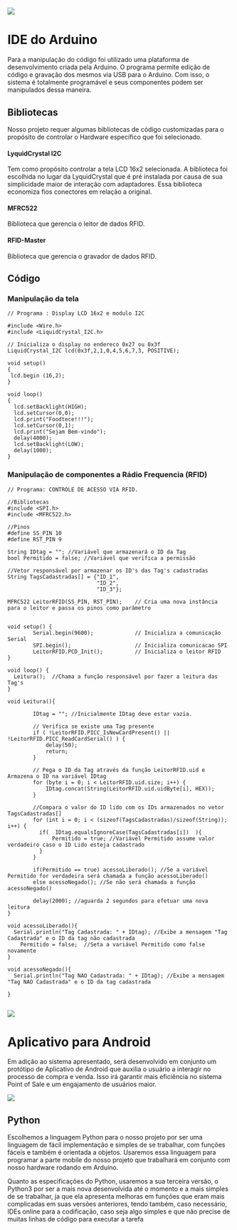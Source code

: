 # ![](https://www.arduino.cc/en/pub/skins/arduinoWide/img/ArduinoAPP-01.svg)

# IDE do Arduino

Para a manipulação do código foi utilizado uma plataforma de desenvolvimento criada pela Arduino. O programa permite edição de código e gravação dos mesmos via USB para o Arduino. Com isso, o sistema é totalmente programável e seus componentes podem ser manipulados dessa maneira.

## Bibliotecas

Nosso projeto requer algumas bibliotecas de código customizadas para o propósito de controlar o Hardware específico que foi selecionado.

#### LyquidCrystal I2C

Tem como propósito controlar a tela LCD 16x2 selecionada. A biblioteca foi escolhida no lugar da LyquidCrystal que é pré instalada por causa de sua simplicidade maior de interação com adaptadores. Essa biblioteca economiza fios conectores em relação a original.

#### MFRC522

Biblioteca que gerencia o leitor de dados RFID.

#### RFID-Master

Biblioteca que gerencia o gravador de dados RFID.

## Código

### Manipulação da tela

```
// Programa : Display LCD 16x2 e modulo I2C

#include <Wire.h>
#include <LiquidCrystal_I2C.h>

// Inicializa o display no endereco 0x27 ou 0x3f
LiquidCrystal_I2C lcd(0x3f,2,1,0,4,5,6,7,3, POSITIVE);
 
void setup()
{
 lcd.begin (16,2);
}
 
void loop()
{
  lcd.setBacklight(HIGH);
  lcd.setCursor(0,0);
  lcd.print("Foodtece!!!");
  lcd.setCursor(0,1);
  lcd.print("Sejam Bem-vindo");
  delay(4000);
  lcd.setBacklight(LOW);
  delay(1000);
}
```

### Manipulação de componentes a Rádio Frequencia \(RFID\)

```
// Programa: CONTROLE DE ACESSO VIA RFID. 
 
//Bibliotecas
#include <SPI.h>
#include <MFRC522.h>
 
//Pinos
#define SS_PIN 10
#define RST_PIN 9
 
String IDtag = ""; //Variável que armazenará o ID da Tag
bool Permitido = false; //Variável que verifica a permissão 
 
//Vetor responsável por armazenar os ID's das Tag's cadastradas
String TagsCadastradas[] = {"ID_1", 
                            "ID_2",
                            "ID_3"};
 
MFRC522 LeitorRFID(SS_PIN, RST_PIN);    // Cria uma nova instância para o leitor e passa os pinos como parâmetro
 
 
void setup() {
        Serial.begin(9600);             // Inicializa a comunicação Serial
        SPI.begin();                    // Inicializa comunicacao SPI 
        LeitorRFID.PCD_Init();          // Inicializa o leitor RFID
}
 
void loop() {  
  Leitura();  //Chama a função responsável por fazer a leitura das Tag's
}
 
void Leitura(){
 
        IDtag = ""; //Inicialmente IDtag deve estar vazia.
        
        // Verifica se existe uma Tag presente
        if ( !LeitorRFID.PICC_IsNewCardPresent() || !LeitorRFID.PICC_ReadCardSerial() ) {
            delay(50);
            return;
        }
        
        // Pega o ID da Tag através da função LeitorRFID.uid e Armazena o ID na variável IDtag        
        for (byte i = 0; i < LeitorRFID.uid.size; i++) {        
            IDtag.concat(String(LeitorRFID.uid.uidByte[i], HEX));
        }        
        
        //Compara o valor do ID lido com os IDs armazenados no vetor TagsCadastradas[]
        for (int i = 0; i < (sizeof(TagsCadastradas)/sizeof(String)); i++) {
          if(  IDtag.equalsIgnoreCase(TagsCadastradas[i])  ){
              Permitido = true; //Variável Permitido assume valor verdadeiro caso o ID Lido esteja cadastrado
          }
        }       
 
        if(Permitido == true) acessoLiberado(); //Se a variável Permitido for verdadeira será chamada a função acessoLiberado()        
        else acessoNegado(); //Se não será chamada a função acessoNegado()
 
        delay(2000); //aguarda 2 segundos para efetuar uma nova leitura
}
 
void acessoLiberado(){
  Serial.println("Tag Cadastrada: " + IDtag); //Exibe a mensagem "Tag Cadastrada" e o ID da tag não cadastrada
    Permitido = false;  //Seta a variável Permitido como false novamente
}
 
void acessoNegado(){
  Serial.println("Tag NAO Cadastrada: " + IDtag); //Exibe a mensagem "Tag NAO Cadastrada" e o ID da tag cadastrada
  
}
 

```

![](https://www.android.com/static/2016/img/logo-android-green_1x.png)

# Aplicativo para Android

Em adição ao sistema apresentado, será desenvolvido em conjunto um protótipo de Aplicativo de Android que auxilia o usuário a interagir no processo de compra e venda. Isso irá garantir mais eficiência no sistema Point of Sale e um engajamento de usuários maior.

![](https://www.python.org/static/community_logos/python-logo.png)

## Python

Escolhemos a linguagem Python para o nosso projeto por ser uma linguagem de fácil implementação e simples de se trabalhar, com funções fáceis e também é orientada a objetos. Usaremos essa linguagem para programar a parte mobile do nosso projeto que trabalhará em conjunto com nosso hardware rodando em Arduíno.

Quanto as especificações do Python, usaremos a sua terceira versão, o Python3 por ser a mais nova desenvolvida até o momento e a mais simples de se trabalhar, ja que ela apresenta melhoras em funções que eram mais complicadas em suas versões anteriores, tendo também, caso necessário, IDEs online para a codificação, caso seja algo simples e que não precise de muitas linhas de código para executar a tarefa

